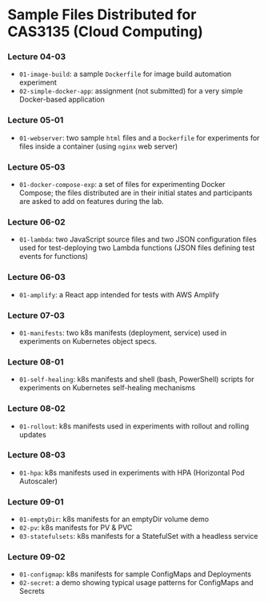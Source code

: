# Sample Files Distributed for CAS3135 (Cloud Computing)

### Lecture 04-03

* `01-image-build`: a sample `Dockerfile` for image build automation experiment
* `02-simple-docker-app`: assignment (not submitted) for a very simple Docker-based application

### Lecture 05-01

* `01-webserver`: two sample `html` files and a `Dockerfile` for experiments for files inside a container (using `nginx` web server)

### Lecture 05-03

* `01-docker-compose-exp`: a set of files for experimenting Docker Compose; the files distributed are in their initial states and participants are asked to add on features during the lab.

### Lecture 06-02

* `01-lambda`: two JavaScript source files and two JSON configuration files used for test-deploying two Lambda functions (JSON files defining test events for functions)

### Lecture 06-03

* `01-amplify`: a React app intended for tests with AWS Amplify

### Lecture 07-03

* `01-manifests`: two k8s manifests (deployment, service) used in experiments on Kubernetes object specs.

### Lecture 08-01

* `01-self-healing`: k8s manifests and shell (bash, PowerShell) scripts for experiments on Kubernetes self-healing mechanisms

### Lecture 08-02

* `01-rollout`: k8s manifests used in experiments with rollout and rolling updates

### Lecture 08-03

* `01-hpa`: k8s manifests used in experiments with HPA (Horizontal Pod Autoscaler)

### Lecture 09-01

* `01-emptyDir`: k8s manifests for an emptyDir volume demo
* `02-pv`: k8s manifests for PV & PVC
* `03-statefulsets`: k8s manifests for a StatefulSet with a headless service

### Lecture 09-02

* `01-configmap`: k8s manifests for sample ConfigMaps and Deployments
* `02-secret`: a demo showing typical usage patterns for ConfigMaps and Secrets

